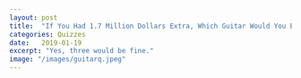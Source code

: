 ```yaml
---
layout: post
title:  "If You Had 1.7 Million Dollars Extra, Which Guitar Would You Buy?"
categories: Quizzes
date:   2019-01-19
excerpt: "Yes, three would be fine."
image: "/images/guitarq.jpeg"
---
```


<script>(function(d,s,id){var js,fjs=d.getElementsByTagName(s)[0];if(d.getElementById(id))return;js=d.createElement(s);js.id=id;js.src='https://embed.playbuzz.com/sdk.js';fjs.parentNode.insertBefore(js,fjs);}(document,'script','playbuzz-sdk'));</script>
<div class="playbuzz" data-id="ede30335-b728-4684-bb4d-de03dd0f51eb" data-show-info="false"></div>
